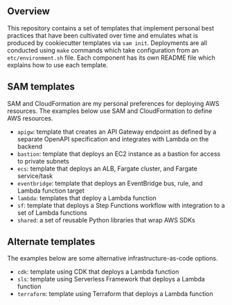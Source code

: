 ## Overview
This repository contains a set of templates that implement personal best practices that have been cultivated over time and emulates what is produced by cookiecutter templates via `sam init`. Deployments are all conducted using `make` commands which take configuration from an `etc/environment.sh` file. Each component has its own README file which explains how to use each template.

## SAM templates
SAM and CloudFormation are my personal preferences for deploying AWS resources. The examples below use SAM and CloudFormation to define AWS resources.
* `apigw`: template that creates an API Gateway endpoint as defined by a separate OpenAPI specification and integrates with Lambda on the backend
* `bastion`: template that deploys an EC2 instance as a bastion for access to private subnets
* `ecs`: template that deploys an ALB, Fargate cluster, and Fargate service/task
* `eventbridge`: template that deploys an EventBridge bus, rule, and Lambda function target
* `lambda`: templates that deploy a Lambda function
* `sf`: template that deploys a Step Functions workflow with integration to a set of Lambda functions
* `shared`: a set of reusable Python libraries that wrap AWS SDKs

## Alternate templates
The examples below are some alternative infrastructure-as-code options.
* `cdk`: template using CDK that deploys a Lambda function
* `sls`: template using Serverless Framework that deploys a Lambda function
* `terraform`: template using Terraform that deploys a Lambda function